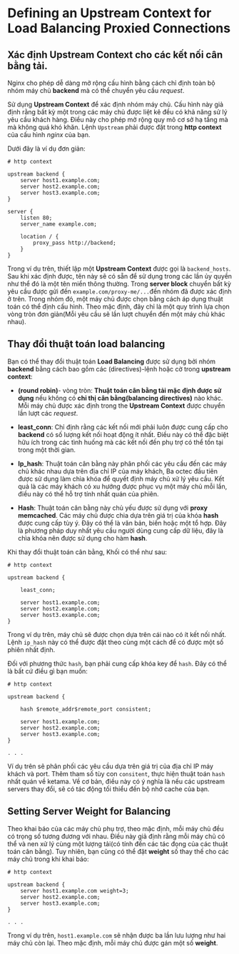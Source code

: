 # Defining an Upstream Context for Load Balancing Proxied Connections
## Xác định Upstream Context cho các kết nối cân bằng tải.

Nginx cho phép dễ dàng mở rộng cấu hình bằng cách chỉ định toàn bộ nhóm máy chủ **backend** mà có thể chuyển yêu cầu *request*.

Sử dụng **Upstream Context** để xác định nhóm máy chủ. Cấu hình này giả định rằng bất kỳ một trong các máy chủ được liệt kê đều có khả năng sử lý yêu cầu khách hàng. Điều này cho phép mở rộng quy mô cơ sở hạ tầng mà mà không quá khó khăn. Lệnh `Upstream` phải được đặt trong **http context** của cấu hình *nginx* của bạn. 

Dưới đây là ví dụ đơn giản:

```
# http context

upstream backend {
    server host1.example.com;
    server host2.example.com;
    server host3.example.com;
}

server {
    listen 80;
    server_name example.com;

    location / {
        proxy_pass http://backend;
    }
}

```

Trong ví dụ trên, thiết lập một **Upstream Context** được gọi là `backend_hosts`. Sau khi xác định được, tên này sẽ có sẵn để sử dụng trong các lần ủy quyền như thể đó là một tên miền thông thường. Trong **server block** chuyển bất kỳ yêu cầu được gửi đến `example.com/proxy-me/...`đến nhóm đã được xác định ở trên. Trong nhóm đó, một máy chủ được chọn bằng cách áp dụng thuật toán có thể định cấu hình. Theo mặc định, đây chỉ là một quy trình lựa chọn vòng tròn đơn giản(Mỗi yêu cầu sẽ lần lượt chuyển đến một máy chủ khác nhau).

## Thay đổi thuật toán load balancing

Bạn có thể thay đổi thuật toán **Load Balancing** được sử dụng bởi nhóm **backend** bằng cách bao gồm các (directives)-lệnh hoặc cờ trong **upstream context**:

* **(round robin)**- vòng tròn: **Thuật toán cân bằng tải mặc định được sử dụng** nếu không có **chỉ thị cân bằng(balancing directives)** nào khác. Mỗi máy chủ được xác định trong the **Upstream Context** được chuyển lần lượt các *request*.
* **least_conn**: Chỉ định rằng các kết nối mới phải luôn được cung cấp cho **backend** có số lượng kết nối hoạt động ít nhất. Điều này có thể đặc biệt hữu ích trong các tình huống mà các kết nối đến phụ trợ có thể tồn tại trong một thời gian.

* **Ip_hash**: Thuật toán cân bằng này phân phối các yêu cầu đến các máy chủ khác nhau dựa trên địa chỉ IP của máy khách, Ba octec đầu tiên được sử dụng làm chìa khóa để quyết định máy chủ xử lý yêu cầu. Kết quả là các máy khách có xu hướng được phục vụ một máy chủ mỗi lần, điều này có thể hỗ trợ tính nhất quán của phiên.

* **Hash**: Thuật toán cân bằng này chủ yếu được sử dụng với **proxy memcached**. Các máy chủ được chia dựa trên giá trị của khóa **hash** được cung cấp tùy ý. Đây có thể là văn bản, biến hoặc một tổ hợp. Đây là phương pháp duy nhất yêu cầu người dùng cung cấp dữ liệu, đây là chìa khóa nên được sử dụng cho hàm **hash**.

Khi thay đổi thuật toán cân bằng, Khối có thể như sau:

```
# http context

upstream backend {

    least_conn;

    server host1.example.com;
    server host2.example.com;
    server host3.example.com;
}
```

Trong ví dụ trên, máy chủ sẽ được chọn dựa trên cái nào có ít kết nối nhất. Lệnh `ip_hash` này có thể được đặt theo cùng một cách để có được một số phiên nhất định.

Đối với phương thức `hash`, bạn phải cung cấp khóa key để `hash`. Đây có thể là bất cứ điều gì bạn muốn:
```
# http context

upstream backend {

    hash $remote_addr$remote_port consistent;

    server host1.example.com;
    server host2.example.com;
    server host3.example.com;
}

. . .
```

Ví dụ trên sẽ phân phối các yêu cầu dựa trên giá trị của địa chỉ IP máy khách và port. Thêm tham số tùy con `consitent`, thực hiện thuật toán `hash` nhất quán về ketama. Về cơ bản, điều này có ý nghĩa là nếu các upstream servers thay đổi, sẽ có tác động tối thiểu đến bộ nhớ cache của bạn.

## Setting Server Weight for Balancing

Theo khai báo của các máy chủ phụ trợ, theo mặc định, mỗi máy chủ đều có trọng số tương đương với nhau. Điều này giả định rằng mỗi máy chủ có thể và nen xử lý cùng một lượng tải(có tính đến các tác đọng của các thuật toán cân bằng). Tuy nhiên, bạn cũng có thể đặt **weight** số thay thế cho các máy chủ trong khi khai báo:

```
# http context

upstream backend {
    server host1.example.com weight=3;
    server host2.example.com;
    server host3.example.com;
}

. . .
```

Trong ví dụ trên, `host1.example.com` sẽ nhận được ba lần lưu lượng như hai máy chủ còn lại. Theo mặc định, mỗi máy chủ được gán một  số **weight**.



